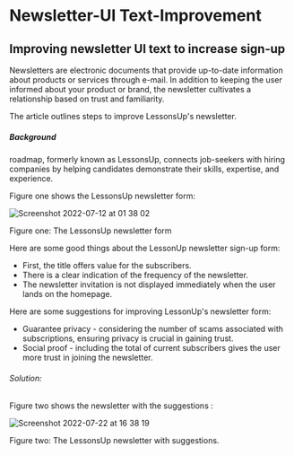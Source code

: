 # Newsletter-UI Text-Improvement

## Improving newsletter UI text to increase sign-up

Newsletters are electronic documents that provide up-to-date information about products or services through e-mail. In addition to keeping the user informed about your product or brand, the newsletter cultivates a relationship based on trust and familiarity.

The article outlines steps to improve LessonsUp's newsletter. 

##### Background

roadmap, formerly known as LessonsUp, connects job-seekers with hiring companies by helping candidates demonstrate their skills, expertise, and experience.

Figure one shows the LessonsUp newsletter form:

![Screenshot 2022-07-12 at 01 38 02](https://user-images.githubusercontent.com/64105005/180467972-014c40c8-c07b-4da6-8ced-8d1be2330072.png)


Figure one: The LessonsUp newsletter form

Here are some good things about the LessonUp newsletter sign-up form:

- First, the title offers value for the subscribers.
- There is a clear indication of the frequency of the newsletter.
- The newsletter invitation is not displayed immediately when the user lands on the homepage.

Here are some suggestions for improving LessonUp's newsletter form:

- Guarantee privacy - considering the number of scams associated with subscriptions, ensuring privacy is crucial in gaining trust.
- Social proof - including the total of current subscribers gives the user more trust in joining the newsletter. 

###### Solution:

Figure two shows the newsletter with the suggestions :

![Screenshot 2022-07-22 at 16 38 19](https://user-images.githubusercontent.com/64105005/180467715-bc8a5f1f-220c-4aa0-8efd-df54f181a9e4.png)

Figure two: The LessonsUp newsletter with suggestions.




